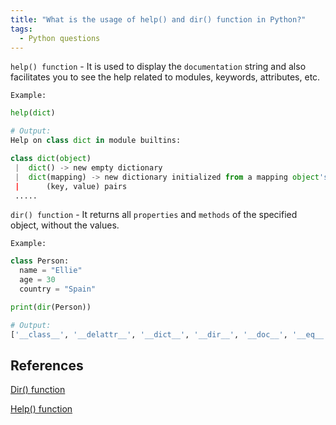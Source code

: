 ```yaml
---
title: "What is the usage of help() and dir() function in Python?"
tags:
  - Python questions
---
```


`help() function` - It is used to display the `documentation` string and also facilitates you to see the help related to modules, keywords, attributes, etc.

`Example:`

```python
help(dict)

# Output:
Help on class dict in module builtins:

class dict(object)
 |  dict() -> new empty dictionary
 |  dict(mapping) -> new dictionary initialized from a mapping object's
 |      (key, value) pairs
 .....
```

`dir() function` - It returns all `properties` and `methods` of the specified object, without the values.

`Example:`

```python
class Person:
  name = "Ellie"
  age = 30
  country = "Spain"

print(dir(Person))

# Output:
['__class__', '__delattr__', '__dict__', '__dir__', '__doc__', '__eq__', '__format__', '__ge__', '__getattribute__', '__gt__', '__hash__', '__init__', '__init_subclass__', '__le__', '__lt__', '__module__', '__ne__', '__new__', '__reduce__', '__reduce_ex__', '__repr__', '__setattr__', '__sizeof__', '__str__', '__subclasshook__', '__weakref__', 'age', 'country', 'name']
```

## References

[Dir() function](https://www.w3schools.com/python/ref_func_dir.asp)

[Help() function](https://www.programiz.com/python-programming/methods/built-in/help)

